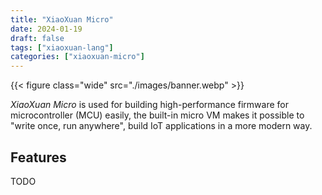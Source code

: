 ```yaml
---
title: "XiaoXuan Micro"
date: 2024-01-19
draft: false
tags: ["xiaoxuan-lang"]
categories: ["xiaoxuan-micro"]
---
```


{{< figure class="wide" src="./images/banner.webp" >}}

_XiaoXuan Micro_ is used for building high-performance firmware for microcontroller (MCU) easily, the built-in micro VM makes it possible to "write once, run anywhere", build IoT applications in a more modern way.

## Features

TODO
